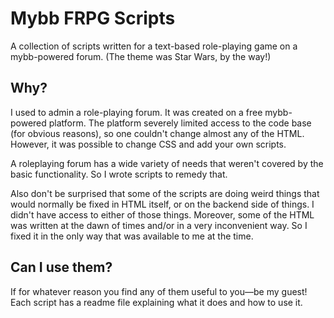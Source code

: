 # Mybb FRPG Scripts
A collection of scripts written for a text-based role-playing game on a mybb-powered forum. (The theme was Star Wars, by the way!)

## Why?
I used to admin a role-playing forum. It was created on a free mybb-powered platform. The platform severely limited access to the code base (for obvious reasons), so one couldn't change almost any of the HTML. However, it was possible to change CSS and add your own scripts.

A roleplaying forum has a wide variety of needs that weren't covered by the basic functionality. So I wrote scripts to remedy that.

Also don't be surprised that some of the scripts are doing weird things that would normally be fixed in HTML itself, or on the backend side of things. I didn't have access to either of those things. Moreover, some of the HTML was written at the dawn of times and/or in a very inconvenient way. So I fixed it in the only way that was available to me at the time.

## Can I use them?
If for whatever reason you find any of them useful to you—be my guest! Each script has a readme file explaining what it does and how to use it.
